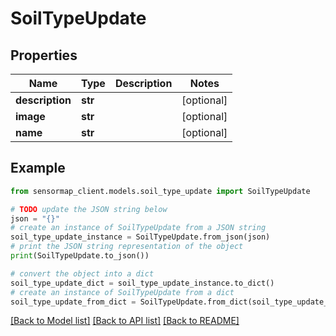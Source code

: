 # SoilTypeUpdate


## Properties

Name | Type | Description | Notes
------------ | ------------- | ------------- | -------------
**description** | **str** |  | [optional] 
**image** | **str** |  | [optional] 
**name** | **str** |  | [optional] 

## Example

```python
from sensormap_client.models.soil_type_update import SoilTypeUpdate

# TODO update the JSON string below
json = "{}"
# create an instance of SoilTypeUpdate from a JSON string
soil_type_update_instance = SoilTypeUpdate.from_json(json)
# print the JSON string representation of the object
print(SoilTypeUpdate.to_json())

# convert the object into a dict
soil_type_update_dict = soil_type_update_instance.to_dict()
# create an instance of SoilTypeUpdate from a dict
soil_type_update_from_dict = SoilTypeUpdate.from_dict(soil_type_update_dict)
```
[[Back to Model list]](../README.md#documentation-for-models) [[Back to API list]](../README.md#documentation-for-api-endpoints) [[Back to README]](../README.md)


